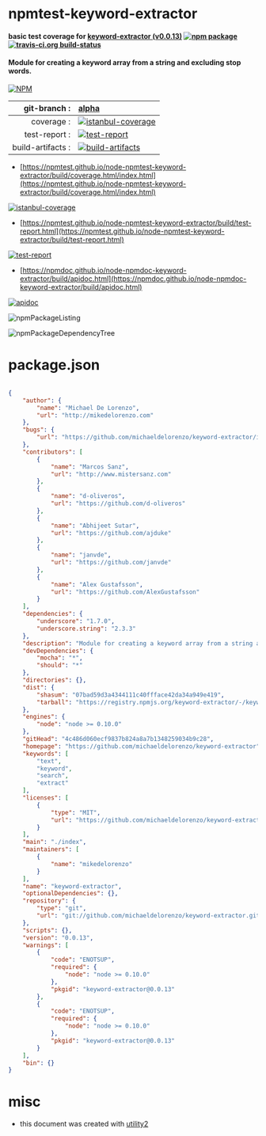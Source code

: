 # npmtest-keyword-extractor

#### basic test coverage for  [keyword-extractor (v0.0.13)](https://github.com/michaeldelorenzo/keyword-extractor)  [![npm package](https://img.shields.io/npm/v/npmtest-keyword-extractor.svg?style=flat-square)](https://www.npmjs.org/package/npmtest-keyword-extractor) [![travis-ci.org build-status](https://api.travis-ci.org/npmtest/node-npmtest-keyword-extractor.svg)](https://travis-ci.org/npmtest/node-npmtest-keyword-extractor)

#### Module for creating a keyword array from a string and excluding stop words.

[![NPM](https://nodei.co/npm/keyword-extractor.png?downloads=true&downloadRank=true&stars=true)](https://www.npmjs.com/package/keyword-extractor)

| git-branch : | [alpha](https://github.com/npmtest/node-npmtest-keyword-extractor/tree/alpha)|
|--:|:--|
| coverage : | [![istanbul-coverage](https://npmtest.github.io/node-npmtest-keyword-extractor/build/coverage.badge.svg)](https://npmtest.github.io/node-npmtest-keyword-extractor/build/coverage.html/index.html)|
| test-report : | [![test-report](https://npmtest.github.io/node-npmtest-keyword-extractor/build/test-report.badge.svg)](https://npmtest.github.io/node-npmtest-keyword-extractor/build/test-report.html)|
| build-artifacts : | [![build-artifacts](https://npmtest.github.io/node-npmtest-keyword-extractor/glyphicons_144_folder_open.png)](https://github.com/npmtest/node-npmtest-keyword-extractor/tree/gh-pages/build)|

- [https://npmtest.github.io/node-npmtest-keyword-extractor/build/coverage.html/index.html](https://npmtest.github.io/node-npmtest-keyword-extractor/build/coverage.html/index.html)

[![istanbul-coverage](https://npmtest.github.io/node-npmtest-keyword-extractor/build/screenCapture.buildCi.browser.%252Ftmp%252Fbuild%252Fcoverage.lib.html.png)](https://npmtest.github.io/node-npmtest-keyword-extractor/build/coverage.html/index.html)

- [https://npmtest.github.io/node-npmtest-keyword-extractor/build/test-report.html](https://npmtest.github.io/node-npmtest-keyword-extractor/build/test-report.html)

[![test-report](https://npmtest.github.io/node-npmtest-keyword-extractor/build/screenCapture.buildCi.browser.%252Ftmp%252Fbuild%252Ftest-report.html.png)](https://npmtest.github.io/node-npmtest-keyword-extractor/build/test-report.html)

- [https://npmdoc.github.io/node-npmdoc-keyword-extractor/build/apidoc.html](https://npmdoc.github.io/node-npmdoc-keyword-extractor/build/apidoc.html)

[![apidoc](https://npmdoc.github.io/node-npmdoc-keyword-extractor/build/screenCapture.buildCi.browser.%252Ftmp%252Fbuild%252Fapidoc.html.png)](https://npmdoc.github.io/node-npmdoc-keyword-extractor/build/apidoc.html)

![npmPackageListing](https://npmtest.github.io/node-npmtest-keyword-extractor/build/screenCapture.npmPackageListing.svg)

![npmPackageDependencyTree](https://npmtest.github.io/node-npmtest-keyword-extractor/build/screenCapture.npmPackageDependencyTree.svg)



# package.json

```json

{
    "author": {
        "name": "Michael De Lorenzo",
        "url": "http://mikedelorenzo.com"
    },
    "bugs": {
        "url": "https://github.com/michaeldelorenzo/keyword-extractor/issues"
    },
    "contributors": [
        {
            "name": "Marcos Sanz",
            "url": "http://www.mistersanz.com"
        },
        {
            "name": "d-oliveros",
            "url": "https://github.com/d-oliveros"
        },
        {
            "name": "Abhijeet Sutar",
            "url": "https://github.com/ajduke"
        },
        {
            "name": "janvde",
            "url": "https://github.com/janvde"
        },
        {
            "name": "Alex Gustafsson",
            "url": "https://github.com/AlexGustafsson"
        }
    ],
    "dependencies": {
        "underscore": "1.7.0",
        "underscore.string": "2.3.3"
    },
    "description": "Module for creating a keyword array from a string and excluding stop words.",
    "devDependencies": {
        "mocha": "*",
        "should": "*"
    },
    "directories": {},
    "dist": {
        "shasum": "07bad59d3a4344111c40ffface42da34a949e419",
        "tarball": "https://registry.npmjs.org/keyword-extractor/-/keyword-extractor-0.0.13.tgz"
    },
    "engines": {
        "node": "node >= 0.10.0"
    },
    "gitHead": "4c486d060ecf9837b824a8a7b1348259034b9c28",
    "homepage": "https://github.com/michaeldelorenzo/keyword-extractor",
    "keywords": [
        "text",
        "keyword",
        "search",
        "extract"
    ],
    "licenses": [
        {
            "type": "MIT",
            "url": "https://github.com/michaeldelorenzo/keyword-extractor/raw/master/LICENSE"
        }
    ],
    "main": "./index",
    "maintainers": [
        {
            "name": "mikedelorenzo"
        }
    ],
    "name": "keyword-extractor",
    "optionalDependencies": {},
    "repository": {
        "type": "git",
        "url": "git://github.com/michaeldelorenzo/keyword-extractor.git"
    },
    "scripts": {},
    "version": "0.0.13",
    "warnings": [
        {
            "code": "ENOTSUP",
            "required": {
                "node": "node >= 0.10.0"
            },
            "pkgid": "keyword-extractor@0.0.13"
        },
        {
            "code": "ENOTSUP",
            "required": {
                "node": "node >= 0.10.0"
            },
            "pkgid": "keyword-extractor@0.0.13"
        }
    ],
    "bin": {}
}
```



# misc
- this document was created with [utility2](https://github.com/kaizhu256/node-utility2)
